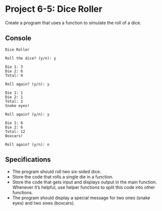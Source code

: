 # Project 6-5: Dice Roller
Create a program that uses a function to simulate the roll of a dice.
## Console
```
Dice Roller

Roll the dice? (y/n): y

Die 1: 3
Die 2: 6
Total: 9

Roll again? (y/n): y

Die 1: 1
Die 2: 1
Total: 2
Snake eyes!

Roll again? (y/n): y

Die 1: 6
Die 2: 6
Total: 12
Boxcars!

Roll again? (y/n): n
```
## Specifications
- The program should roll two six-sided dice.
- Store the code that rolls a single die in a function.
- Store the code that gets input and displays output in the main function. Whenever it’s helpful, use helper functions to split this code into other functions.
- The program should display a special message for two ones (snake eyes) and two sixes (boxcars).